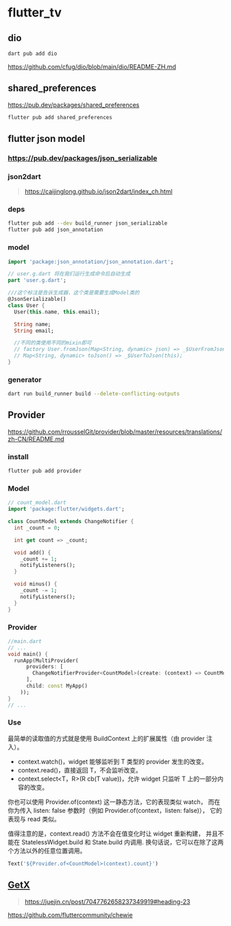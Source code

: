 # flutter_tv


## dio

```sh
dart pub add dio
```

https://github.com/cfug/dio/blob/main/dio/README-ZH.md


## shared_preferences

https://pub.dev/packages/shared_preferences

```sh
flutter pub add shared_preferences
```


## flutter json model

### https://pub.dev/packages/json_serializable

### json2dart

> https://caijinglong.github.io/json2dart/index_ch.html

### deps

```sh
flutter pub add --dev build_runner json_serializable 
flutter pub add json_annotation
```

### model

```dart
import 'package:json_annotation/json_annotation.dart';

// user.g.dart 将在我们运行生成命令后自动生成
part 'user.g.dart';

///这个标注是告诉生成器，这个类是需要生成Model类的
@JsonSerializable()
class User {
  User(this.name, this.email);

  String name;
  String email;

  //不同的类使用不同的mixin即可
  // factory User.fromJson(Map<String, dynamic> json) => _$UserFromJson(json);
  // Map<String, dynamic> toJson() => _$UserToJson(this); 
}

```

### generator 

```sh
dart run build_runner build --delete-conflicting-outputs
```    

## Provider

https://github.com/rrousselGit/provider/blob/master/resources/translations/zh-CN/README.md

### install

```sh
flutter pub add provider
```

### Model

```dart
// count_model.dart
import 'package:flutter/widgets.dart';

class CountModel extends ChangeNotifier {
  int _count = 0;

  int get count => _count;

  void add() {
    _count += 1;
    notifyListeners();
  }

  void minus() {
    _count -= 1;
    notifyListeners();
  }
}
```

### Provider

```dart
//main.dart
// ...
void main() {
  runApp(MultiProvider(
      providers: [
        ChangeNotifierProvider<CountModel>(create: (context) => CountModel()),
      ],
      child: const MyApp()
    ));
}
// ...
```

### Use

最简单的读取值的方式就是使用 BuildContext 上的扩展属性（由 provider 注入）。

- context.watch<T>()，widget 能够监听到 T 类型的 provider 发生的改变。
- context.read<T>()，直接返回 T，不会监听改变。
- context.select<T，R>(R cb(T value))，允许 widget 只监听 T 上的一部分内容的改变。

你也可以使用 Provider.of<T>(context) 这一静态方法，它的表现类似 watch， 而在你为传入 listen: false 参数时（例如 Provider.of<T>(context，listen: false)）， 它的表现与 read 类似。

值得注意的是，context.read<T>() 方法不会在值变化时让 widget 重新构建， 并且不能在 StatelessWidget.build 和 State.build 内调用. 换句话说，它可以在除了这两个方法以外的任意位置调用。


```dart
Text('${Provider.of<CountModel>(context).count}')
```

## [GetX](https://github.com/jonataslaw/getx/blob/master/README.zh-cn.md)

> https://juejin.cn/post/7047762658237349919#heading-23

https://github.com/fluttercommunity/chewie